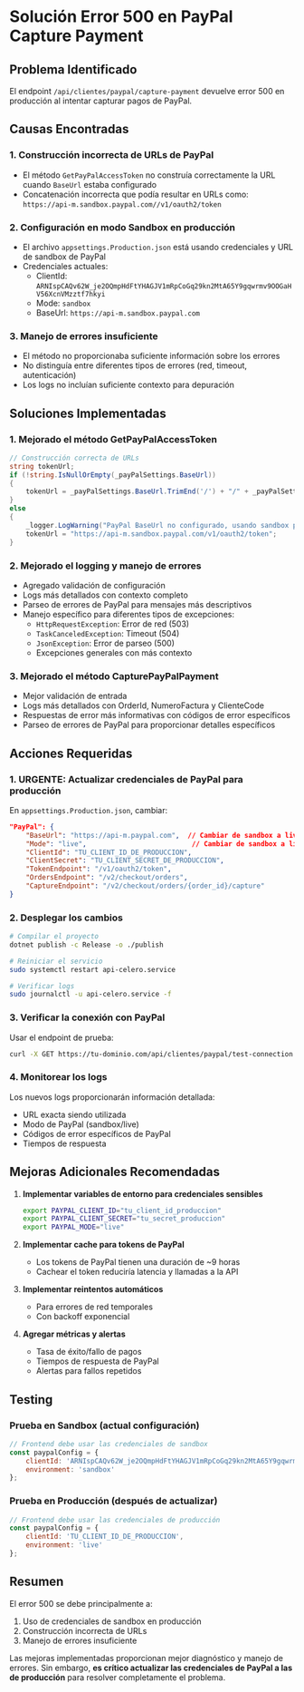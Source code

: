 # Solución Error 500 en PayPal Capture Payment

## Problema Identificado
El endpoint `/api/clientes/paypal/capture-payment` devuelve error 500 en producción al intentar capturar pagos de PayPal.

## Causas Encontradas

### 1. **Construcción incorrecta de URLs de PayPal**
- El método `GetPayPalAccessToken` no construía correctamente la URL cuando `BaseUrl` estaba configurado
- Concatenación incorrecta que podía resultar en URLs como: `https://api-m.sandbox.paypal.com//v1/oauth2/token`

### 2. **Configuración en modo Sandbox en producción**
- El archivo `appsettings.Production.json` está usando credenciales y URL de sandbox de PayPal
- Credenciales actuales:
  - ClientId: `ARNIspCAQv62W_je2OQmpHdFtYHAGJV1mRpCoGq29kn2MtA65Y9gqwrmv9OOGaHV56XcnVMzztf7hkyi`
  - Mode: `sandbox`
  - BaseUrl: `https://api-m.sandbox.paypal.com`

### 3. **Manejo de errores insuficiente**
- El método no proporcionaba suficiente información sobre los errores
- No distinguía entre diferentes tipos de errores (red, timeout, autenticación)
- Los logs no incluían suficiente contexto para depuración

## Soluciones Implementadas

### 1. **Mejorado el método GetPayPalAccessToken**
```csharp
// Construcción correcta de URLs
string tokenUrl;
if (!string.IsNullOrEmpty(_payPalSettings.BaseUrl))
{
    tokenUrl = _payPalSettings.BaseUrl.TrimEnd('/') + "/" + _payPalSettings.TokenEndpoint.TrimStart('/');
}
else
{
    _logger.LogWarning("PayPal BaseUrl no configurado, usando sandbox por defecto");
    tokenUrl = "https://api-m.sandbox.paypal.com/v1/oauth2/token";
}
```

### 2. **Mejorado el logging y manejo de errores**
- Agregado validación de configuración
- Logs más detallados con contexto completo
- Parseo de errores de PayPal para mensajes más descriptivos
- Manejo específico para diferentes tipos de excepciones:
  - `HttpRequestException`: Error de red (503)
  - `TaskCanceledException`: Timeout (504)
  - `JsonException`: Error de parseo (500)
  - Excepciones generales con más contexto

### 3. **Mejorado el método CapturePayPalPayment**
- Mejor validación de entrada
- Logs más detallados con OrderId, NumeroFactura y ClienteCode
- Respuestas de error más informativas con códigos de error específicos
- Parseo de errores de PayPal para proporcionar detalles específicos

## Acciones Requeridas

### 1. **URGENTE: Actualizar credenciales de PayPal para producción**
En `appsettings.Production.json`, cambiar:
```json
"PayPal": {
    "BaseUrl": "https://api-m.paypal.com",  // Cambiar de sandbox a live
    "Mode": "live",                          // Cambiar de sandbox a live
    "ClientId": "TU_CLIENT_ID_DE_PRODUCCION",
    "ClientSecret": "TU_CLIENT_SECRET_DE_PRODUCCION",
    "TokenEndpoint": "/v1/oauth2/token",
    "OrdersEndpoint": "/v2/checkout/orders",
    "CaptureEndpoint": "/v2/checkout/orders/{order_id}/capture"
}
```

### 2. **Desplegar los cambios**
```bash
# Compilar el proyecto
dotnet publish -c Release -o ./publish

# Reiniciar el servicio
sudo systemctl restart api-celero.service

# Verificar logs
sudo journalctl -u api-celero.service -f
```

### 3. **Verificar la conexión con PayPal**
Usar el endpoint de prueba:
```bash
curl -X GET https://tu-dominio.com/api/clientes/paypal/test-connection
```

### 4. **Monitorear los logs**
Los nuevos logs proporcionarán información detallada:
- URL exacta siendo utilizada
- Modo de PayPal (sandbox/live)
- Códigos de error específicos de PayPal
- Tiempos de respuesta

## Mejoras Adicionales Recomendadas

1. **Implementar variables de entorno para credenciales sensibles**
   ```bash
   export PAYPAL_CLIENT_ID="tu_client_id_produccion"
   export PAYPAL_CLIENT_SECRET="tu_secret_produccion"
   export PAYPAL_MODE="live"
   ```

2. **Implementar cache para tokens de PayPal**
   - Los tokens de PayPal tienen una duración de ~9 horas
   - Cachear el token reduciría latencia y llamadas a la API

3. **Implementar reintentos automáticos**
   - Para errores de red temporales
   - Con backoff exponencial

4. **Agregar métricas y alertas**
   - Tasa de éxito/fallo de pagos
   - Tiempos de respuesta de PayPal
   - Alertas para fallos repetidos

## Testing

### Prueba en Sandbox (actual configuración)
```javascript
// Frontend debe usar las credenciales de sandbox
const paypalConfig = {
    clientId: 'ARNIspCAQv62W_je2OQmpHdFtYHAGJV1mRpCoGq29kn2MtA65Y9gqwrmv9OOGaHV56XcnVMzztf7hkyi',
    environment: 'sandbox'
};
```

### Prueba en Producción (después de actualizar)
```javascript
// Frontend debe usar las credenciales de producción
const paypalConfig = {
    clientId: 'TU_CLIENT_ID_DE_PRODUCCION',
    environment: 'live'
};
```

## Resumen
El error 500 se debe principalmente a:
1. Uso de credenciales de sandbox en producción
2. Construcción incorrecta de URLs
3. Manejo de errores insuficiente

Las mejoras implementadas proporcionan mejor diagnóstico y manejo de errores. Sin embargo, **es crítico actualizar las credenciales de PayPal a las de producción** para resolver completamente el problema.